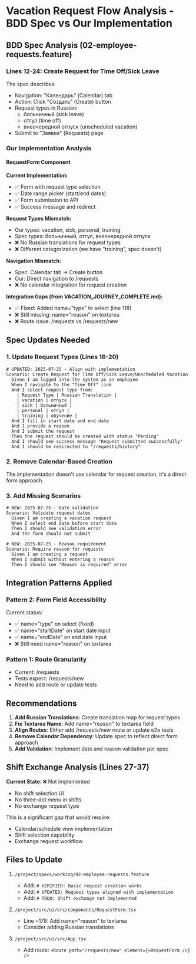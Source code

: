 # Vacation Request Flow Analysis - BDD Spec vs Our Implementation

## BDD Spec Analysis (02-employee-requests.feature)

### Lines 12-24: Create Request for Time Off/Sick Leave
The spec describes:
- Navigation: "Календарь" (Calendar) tab
- Action: Click "Создать" (Create) button
- Request types in Russian:
  - больничный (sick leave)
  - отгул (time off)
  - внеочередной отпуск (unscheduled vacation)
- Submit to "Заявки" (Requests) page

### Our Implementation Analysis

#### RequestForm Component
**Current Implementation:**
- ✅ Form with request type selection
- ✅ Date range picker (start/end dates)
- ✅ Form submission to API
- ✅ Success message and redirect

**Request Types Mismatch:**
- Our types: vacation, sick, personal, training
- Spec types: больничный, отгул, внеочередной отпуск
- ❌ No Russian translations for request types
- ❌ Different categorization (we have "training", spec doesn't)

**Navigation Mismatch:**
- Spec: Calendar tab → Create button
- Our: Direct navigation to /requests
- ❌ No calendar integration for request creation

**Integration Gaps (from VACATION_JOURNEY_COMPLETE.md):**
- ✅ Fixed: Added name="type" to select (line 118)
- ❌ Still missing: name="reason" on textarea
- ❌ Route issue: /requests vs /requests/new

## Spec Updates Needed

### 1. Update Request Types (Lines 16-20)
```gherkin
# UPDATED: 2025-07-25 - Align with implementation
Scenario: Create Request for Time Off/Sick Leave/Unscheduled Vacation
  Given I am logged into the system as an employee
  When I navigate to the "Time Off" link
  And I select request type from:
    | Request Type | Russian Translation |
    | vacation | отпуск |
    | sick | больничный |
    | personal | отгул |
    | training | обучение |
  And I fill in start date and end date
  And I provide a reason
  And I submit the request
  Then the request should be created with status "Pending"
  And I should see success message "Request submitted successfully"
  And I should be redirected to "/requests/history"
```

### 2. Remove Calendar-Based Creation
The implementation doesn't use calendar for request creation, it's a direct form approach.

### 3. Add Missing Scenarios
```gherkin
# NEW: 2025-07-25 - Date validation
Scenario: Validate request dates
  Given I am creating a vacation request
  When I select end date before start date
  Then I should see validation error
  And the form should not submit

# NEW: 2025-07-25 - Reason requirement
Scenario: Require reason for requests
  Given I am creating a request
  When I submit without entering a reason
  Then I should see "Reason is required" error
```

## Integration Patterns Applied

### Pattern 2: Form Field Accessibility
Current status:
- ✅ name="type" on select (fixed)
- ✅ name="startDate" on start date input
- ✅ name="endDate" on end date input
- ❌ Still need name="reason" on textarea

### Pattern 1: Route Granularity
- Current: /requests
- Tests expect: /requests/new
- Need to add route or update tests

## Recommendations

1. **Add Russian Translations**: Create translation map for request types
2. **Fix Textarea Name**: Add name="reason" to textarea field
3. **Align Routes**: Either add /requests/new route or update e2e tests
4. **Remove Calendar Dependency**: Update spec to reflect direct form approach
5. **Add Validation**: Implement date and reason validation per spec

## Shift Exchange Analysis (Lines 27-37)

**Current State**: ❌ Not implemented
- No shift selection UI
- No three-dot menu in shifts
- No exchange request type

This is a significant gap that would require:
- Calendar/schedule view implementation
- Shift selection capability
- Exchange request workflow

## Files to Update

1. `/project/specs/working/02-employee-requests.feature`
   - Add: `# VERIFIED: Basic request creation works`
   - Add: `# UPDATED: Request types aligned with implementation`
   - Add: `# TODO: Shift exchange not implemented`

2. `/project/src/ui/src/components/RequestForm.tsx`
   - Line ~178: Add name="reason" to textarea
   - Consider adding Russian translations

3. `/project/src/ui/src/App.tsx`
   - Add route: `<Route path="/requests/new" element={<RequestForm />} />`